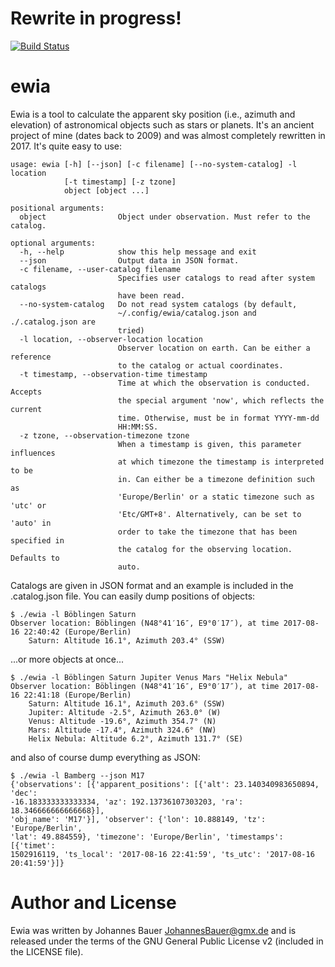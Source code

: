 # Rewrite in progress!
[![Build Status](https://travis-ci.org/johndoe31415/ewia.svg?branch=master)](https://travis-ci.org/johndoe31415/ewia)

# ewia
Ewia is a tool to calculate the apparent sky position (i.e., azimuth and
elevation) of astronomical objects such as stars or planets. It's an ancient
project of mine (dates back to 2009) and was almost completely rewritten in
2017. It's quite easy to use:

```
usage: ewia [-h] [--json] [-c filename] [--no-system-catalog] -l location
            [-t timestamp] [-z tzone]
            object [object ...]

positional arguments:
  object                Object under observation. Must refer to the catalog.

optional arguments:
  -h, --help            show this help message and exit
  --json                Output data in JSON format.
  -c filename, --user-catalog filename
                        Specifies user catalogs to read after system catalogs
                        have been read.
  --no-system-catalog   Do not read system catalogs (by default,
                        ~/.config/ewia/catalog.json and ./.catalog.json are
                        tried)
  -l location, --observer-location location
                        Observer location on earth. Can be either a reference
                        to the catalog or actual coordinates.
  -t timestamp, --observation-time timestamp
                        Time at which the observation is conducted. Accepts
                        the special argument 'now', which reflects the current
                        time. Otherwise, must be in format YYYY-mm-dd
                        HH:MM:SS.
  -z tzone, --observation-timezone tzone
                        When a timestamp is given, this parameter influences
                        at which timezone the timestamp is interpreted to be
                        in. Can either be a timezone definition such as
                        'Europe/Berlin' or a static timezone such as 'utc' or
                        'Etc/GMT+8'. Alternatively, can be set to 'auto' in
                        order to take the timezone that has been specified in
                        the catalog for the observing location. Defaults to
                        auto.
```

Catalogs are given in JSON format and an example is included in the
.catalog.json file. You can easily dump positions of objects:

```
$ ./ewia -l Böblingen Saturn
Observer location: Böblingen (N48°41′16″, E9°0′17″), at time 2017-08-16 22:40:42 (Europe/Berlin)
    Saturn: Altitude 16.1°, Azimuth 203.4° (SSW)
```

...or more objects at once...

```
$ ./ewia -l Böblingen Saturn Jupiter Venus Mars "Helix Nebula"
Observer location: Böblingen (N48°41′16″, E9°0′17″), at time 2017-08-16 22:41:18 (Europe/Berlin)
    Saturn: Altitude 16.1°, Azimuth 203.6° (SSW)
    Jupiter: Altitude -2.5°, Azimuth 263.0° (W)
    Venus: Altitude -19.6°, Azimuth 354.7° (N)
    Mars: Altitude -17.4°, Azimuth 324.6° (NW)
    Helix Nebula: Altitude 6.2°, Azimuth 131.7° (SE)
```

and also of course dump everything as JSON:

```
$ ./ewia -l Bamberg --json M17
{'observations': [{'apparent_positions': [{'alt': 23.140340983650894, 'dec':
-16.183333333333334, 'az': 192.13736107303203, 'ra': 18.346666666666668}],
'obj_name': 'M17'}], 'observer': {'lon': 10.888149, 'tz': 'Europe/Berlin',
'lat': 49.884559}, 'timezone': 'Europe/Berlin', 'timestamps': [{'timet':
1502916119, 'ts_local': '2017-08-16 22:41:59', 'ts_utc': '2017-08-16
20:41:59'}]}
```

# Author and License
Ewia was written by Johannes Bauer <JohannesBauer@gmx.de> and is released under
the terms of the GNU General Public License v2 (included in the LICENSE file).
